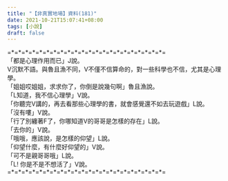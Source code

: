 ```yaml
---
title: "【非真實地場】資料(181)"
date: 2021-10-21T15:07:41+08:00
tags: [小說]
draft: false
---
```


=\*=\*=\*=\*=\*=\*=\*=\*=\*=\*=\*=\*=\*=\*=\*=\*=\*=\*=\*=\*=\*=\*=  
「都是心理作用而已」J說。   
V沉默不語。與魯且漁不同，V不僅不信算命的，對一些科學也不信，尤其是心理學。    
「姐姐哎姐姐，求求你了，你倒是說幾句啊」魯且漁說。  
「L知道，我不信心理學」V說。   
「你聽完V講的，再去看那些心理學的書，就會感覺還不如去玩遊戲」L說。  
「沒有嘍」V說。   
「行了別纏著F了，你哪知道V的哥哥是怎樣的存在」L說。  
「去你的」V說。   
「哦哦，應該說，是怎樣的仰望」L說。  
「仰望什麼，有什麼好仰望的」V說。  
「可不是親哥哥哦」L說。  
「L! 你是不是不想活了」V說。  
=\*=\*=\*=\*=\*=\*=\*=\*=\*=\*=\*=\*=\*=\*=\*=\*=\*=\*=\*=\*=\*=\*=  